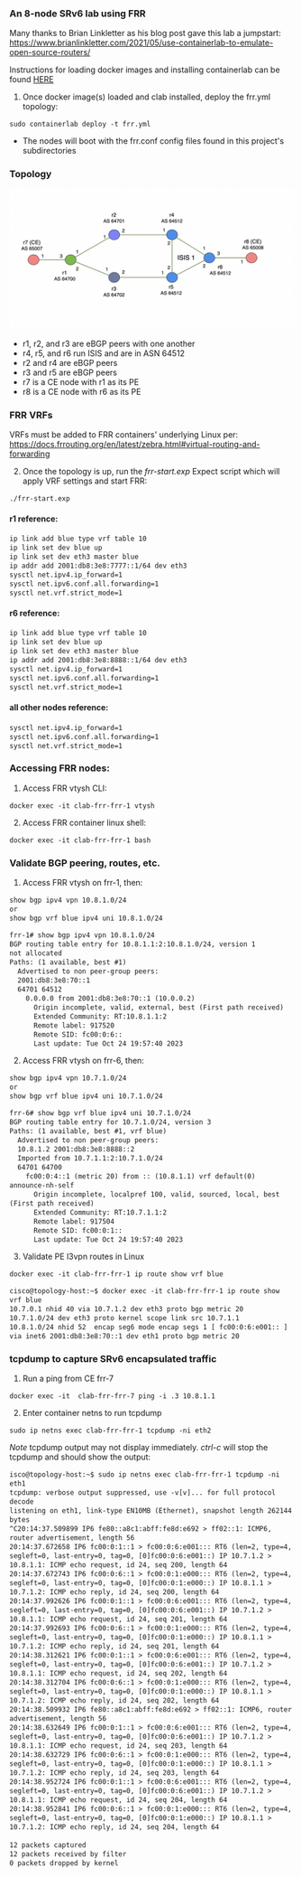 ### An 8-node SRv6 lab using FRR
Many thanks to Brian Linkletter as his blog post gave this lab a jumpstart: 
https://www.brianlinkletter.com/2021/05/use-containerlab-to-emulate-open-source-routers/

Instructions for loading docker images and installing containerlab can be found [HERE](../../1-starter-topologies/README-clab.md)

1. Once docker image(s) loaded and clab installed, deploy the frr.yml topology:

```
sudo containerlab deploy -t frr.yml
```
 - The nodes will boot with the frr.conf config files found in this project's subdirectories

### Topology
![Topology](frr-srv6-topo.png)

* r1, r2, and r3 are eBGP peers with one another
* r4, r5, and r6 run ISIS and are in ASN 64512
* r2 and r4 are eBGP peers
* r3 and r5 are eBGP peers
* r7 is a CE node with r1 as its PE
* r8 is a CE node with r6 as its PE

### FRR VRFs 
VRFs must be added to FRR containers' underlying Linux per: https://docs.frrouting.org/en/latest/zebra.html#virtual-routing-and-forwarding

2. Once the topology is up, run the *frr-start.exp* Expect script which will apply VRF settings and start FRR:

```
./frr-start.exp
```

#### r1 reference:
```
ip link add blue type vrf table 10
ip link set dev blue up
ip link set dev eth3 master blue
ip addr add 2001:db8:3e8:7777::1/64 dev eth3
sysctl net.ipv4.ip_forward=1
sysctl net.ipv6.conf.all.forwarding=1
sysctl net.vrf.strict_mode=1
```

#### r6 reference:
```
ip link add blue type vrf table 10
ip link set dev blue up
ip link set dev eth3 master blue
ip addr add 2001:db8:3e8:8888::1/64 dev eth3
sysctl net.ipv4.ip_forward=1
sysctl net.ipv6.conf.all.forwarding=1
sysctl net.vrf.strict_mode=1
```

#### all other nodes reference:
```
sysctl net.ipv4.ip_forward=1
sysctl net.ipv6.conf.all.forwarding=1
sysctl net.vrf.strict_mode=1
```

### Accessing FRR nodes:
1. Access FRR vtysh CLI:
```
docker exec -it clab-frr-frr-1 vtysh
```

2. Access FRR container linux shell:
```
docker exec -it clab-frr-frr-1 bash  
```

### Validate BGP peering, routes, etc.

1. Access FRR vtysh on frr-1, then:
```
show bgp ipv4 vpn 10.8.1.0/24
or
show bgp vrf blue ipv4 uni 10.8.1.0/24
```
```
frr-1# show bgp ipv4 vpn 10.8.1.0/24
BGP routing table entry for 10.8.1.1:2:10.8.1.0/24, version 1
not allocated
Paths: (1 available, best #1)
  Advertised to non peer-group peers:
  2001:db8:3e8:70::1
  64701 64512
    0.0.0.0 from 2001:db8:3e8:70::1 (10.0.0.2)
      Origin incomplete, valid, external, best (First path received)
      Extended Community: RT:10.8.1.1:2
      Remote label: 917520
      Remote SID: fc00:0:6::
      Last update: Tue Oct 24 19:57:40 2023
```

2. Access FRR vtysh on frr-6, then:
```
show bgp ipv4 vpn 10.7.1.0/24
or
show bgp vrf blue ipv4 uni 10.7.1.0/24
```

```
frr-6# show bgp vrf blue ipv4 uni 10.7.1.0/24
BGP routing table entry for 10.7.1.0/24, version 3
Paths: (1 available, best #1, vrf blue)
  Advertised to non peer-group peers:
  10.8.1.2 2001:db8:3e8:8888::2
  Imported from 10.7.1.1:2:10.7.1.0/24
  64701 64700
    fc00:0:4::1 (metric 20) from :: (10.8.1.1) vrf default(0) announce-nh-self
      Origin incomplete, localpref 100, valid, sourced, local, best (First path received)
      Extended Community: RT:10.7.1.1:2
      Remote label: 917504
      Remote SID: fc00:0:1::
      Last update: Tue Oct 24 19:57:40 2023
```

3. Validate PE l3vpn routes in Linux

```
docker exec -it clab-frr-frr-1 ip route show vrf blue
```

```
cisco@topology-host:~$ docker exec -it clab-frr-frr-1 ip route show vrf blue
10.7.0.1 nhid 40 via 10.7.1.2 dev eth3 proto bgp metric 20 
10.7.1.0/24 dev eth3 proto kernel scope link src 10.7.1.1 
10.8.1.0/24 nhid 52  encap seg6 mode encap segs 1 [ fc00:0:6:e001:: ] via inet6 2001:db8:3e8:70::1 dev eth1 proto bgp metric 20 
```

### tcpdump to capture SRv6 encapsulated traffic
1. Run a ping from CE frr-7

```
docker exec -it  clab-frr-frr-7 ping -i .3 10.8.1.1
```

2. Enter container netns to run tcpdump
```
sudo ip netns exec clab-frr-frr-1 tcpdump -ni eth2
```

*Note* tcpdump output may not display immediately. *ctrl-c* will stop the tcpdump and should show the output:
```
isco@topology-host:~$ sudo ip netns exec clab-frr-frr-1 tcpdump -ni eth1
tcpdump: verbose output suppressed, use -v[v]... for full protocol decode
listening on eth1, link-type EN10MB (Ethernet), snapshot length 262144 bytes
^C20:14:37.509899 IP6 fe80::a8c1:abff:fe8d:e692 > ff02::1: ICMP6, router advertisement, length 56
20:14:37.672658 IP6 fc00:0:1::1 > fc00:0:6:e001::: RT6 (len=2, type=4, segleft=0, last-entry=0, tag=0, [0]fc00:0:6:e001::) IP 10.7.1.2 > 10.8.1.1: ICMP echo request, id 24, seq 200, length 64
20:14:37.672743 IP6 fc00:0:6::1 > fc00:0:1:e000::: RT6 (len=2, type=4, segleft=0, last-entry=0, tag=0, [0]fc00:0:1:e000::) IP 10.8.1.1 > 10.7.1.2: ICMP echo reply, id 24, seq 200, length 64
20:14:37.992626 IP6 fc00:0:1::1 > fc00:0:6:e001::: RT6 (len=2, type=4, segleft=0, last-entry=0, tag=0, [0]fc00:0:6:e001::) IP 10.7.1.2 > 10.8.1.1: ICMP echo request, id 24, seq 201, length 64
20:14:37.992693 IP6 fc00:0:6::1 > fc00:0:1:e000::: RT6 (len=2, type=4, segleft=0, last-entry=0, tag=0, [0]fc00:0:1:e000::) IP 10.8.1.1 > 10.7.1.2: ICMP echo reply, id 24, seq 201, length 64
20:14:38.312621 IP6 fc00:0:1::1 > fc00:0:6:e001::: RT6 (len=2, type=4, segleft=0, last-entry=0, tag=0, [0]fc00:0:6:e001::) IP 10.7.1.2 > 10.8.1.1: ICMP echo request, id 24, seq 202, length 64
20:14:38.312704 IP6 fc00:0:6::1 > fc00:0:1:e000::: RT6 (len=2, type=4, segleft=0, last-entry=0, tag=0, [0]fc00:0:1:e000::) IP 10.8.1.1 > 10.7.1.2: ICMP echo reply, id 24, seq 202, length 64
20:14:38.509932 IP6 fe80::a8c1:abff:fe8d:e692 > ff02::1: ICMP6, router advertisement, length 56
20:14:38.632649 IP6 fc00:0:1::1 > fc00:0:6:e001::: RT6 (len=2, type=4, segleft=0, last-entry=0, tag=0, [0]fc00:0:6:e001::) IP 10.7.1.2 > 10.8.1.1: ICMP echo request, id 24, seq 203, length 64
20:14:38.632729 IP6 fc00:0:6::1 > fc00:0:1:e000::: RT6 (len=2, type=4, segleft=0, last-entry=0, tag=0, [0]fc00:0:1:e000::) IP 10.8.1.1 > 10.7.1.2: ICMP echo reply, id 24, seq 203, length 64
20:14:38.952724 IP6 fc00:0:1::1 > fc00:0:6:e001::: RT6 (len=2, type=4, segleft=0, last-entry=0, tag=0, [0]fc00:0:6:e001::) IP 10.7.1.2 > 10.8.1.1: ICMP echo request, id 24, seq 204, length 64
20:14:38.952841 IP6 fc00:0:6::1 > fc00:0:1:e000::: RT6 (len=2, type=4, segleft=0, last-entry=0, tag=0, [0]fc00:0:1:e000::) IP 10.8.1.1 > 10.7.1.2: ICMP echo reply, id 24, seq 204, length 64

12 packets captured
12 packets received by filter
0 packets dropped by kernel
```